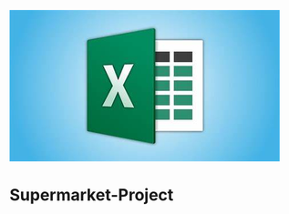 
![image alt](https://github.com/mamudjoof/Supermarket-Project/blob/main/OIP%20(8).jpeg?raw=true)
# Supermarket-Project
